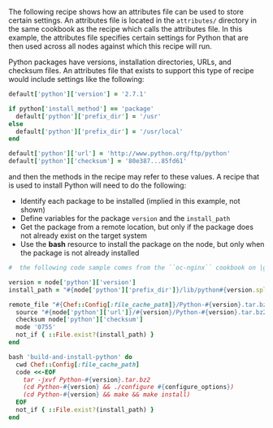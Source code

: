 The following recipe shows how an attributes file can be used to store
certain settings. An attributes file is located in the `attributes/`
directory in the same cookbook as the recipe which calls the attributes
file. In this example, the attributes file specifies certain settings
for Python that are then used across all nodes against which this recipe
will run.

Python packages have versions, installation directories, URLs, and
checksum files. An attributes file that exists to support this type of
recipe would include settings like the following:

```ruby
default['python']['version'] = '2.7.1'

if python['install_method'] == 'package'
  default['python']['prefix_dir'] = '/usr'
else
  default['python']['prefix_dir'] = '/usr/local'
end

default['python']['url'] = 'http://www.python.org/ftp/python'
default['python']['checksum'] = '80e387...85fd61'
```

and then the methods in the recipe may refer to these values. A recipe
that is used to install Python will need to do the following:

-   Identify each package to be installed (implied in this example, not
    shown)
-   Define variables for the package `version` and the `install_path`
-   Get the package from a remote location, but only if the package does
    not already exist on the target system
-   Use the **bash** resource to install the package on the node, but
    only when the package is not already installed

<!-- -->

```ruby
#  the following code sample comes from the ``oc-nginx`` cookbook on |github|: https://github.com/cookbooks/oc-nginx

version = node['python']['version']
install_path = "#{node['python']['prefix_dir']}/lib/python#{version.split(/(^\d+\.\d+)/)[1]}"

remote_file "#{Chef::Config[:file_cache_path]}/Python-#{version}.tar.bz2" do
  source "#{node['python']['url']}/#{version}/Python-#{version}.tar.bz2"
  checksum node['python']['checksum']
  mode '0755'
  not_if { ::File.exist?(install_path) }
end

bash 'build-and-install-python' do
  cwd Chef::Config[:file_cache_path]
  code <<-EOF
    tar -jxvf Python-#{version}.tar.bz2
    (cd Python-#{version} && ./configure #{configure_options})
    (cd Python-#{version} && make && make install)
  EOF
  not_if { ::File.exist?(install_path) }
end
```

